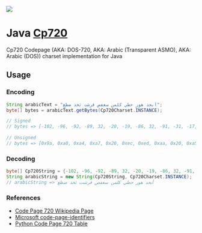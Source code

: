 [![](https://jitpack.io/v/MouamleH/java-cp720.svg)](https://jitpack.io/#MouamleH/java-cp720)
# Java [Cp720](https://en.wikipedia.org/wiki/Code_page_720)

Cp720 Codepage (AKA: DOS-720, AKA: Arabic (Transparent ASMO), AKA: Arabic (DOS)) charset implementation for Java

## Usage

### Encoding
```java
String arabicText = "أبجد هوز حطي كلمن سعفص قرشت ثخذ ضظغ";
byte[] bytes = arabicText.getBytes(Cp720Charset.INSTANCE);

// Signed
// bytes => [-102, -96, -92, -89, 32, -20, -19, -86, 32, -91, -31, -17, 32, -24, -23, -22, -21, 32, -85, -29, -27, -83, 32, -25, -87, -84, -94, 32, -93, -90, -88, 32, -32, -30, -28]
    
// Unsigned
// bytes => [0x9a, 0xa0, 0xa4, 0xa7, 0x20, 0xec, 0xed, 0xaa, 0x20, 0xa5, 0xe1, 0xef, 0x20, 0xe8, 0xe9, 0xea, 0xeb, 0x20, 0xab, 0xe3, 0xe5, 0xad, 0x20, 0xe7, 0xa9, 0xac, 0xa2, 0x20, 0xa3, 0xa6, 0xa8, 0x20, 0xe0, 0xe2, 0xe4]
```

### Decoding
```java
byte[] Cp720String = {-102, -96, -92, -89, 32, -20, -19, -86, 32, -91, -31, -17, 32, -24, -23, -22, -21, 32, -85, -29, -27, -83, 32, -25, -87, -84, -94, 32, -93, -90, -88, 32, -32, -30, -28};
String arabicString = new String(Cp720String, Cp720Charset.INSTANCE);
// arabicString => أبجد هوز حطي كلمن سعفص قرشت ثخذ ضظغ
```

### References
- [Code Page 720 Wikipedia Page](https://en.wikipedia.org/wiki/Code_page_720)
- [Microsoft code-page-identifiers](https://learn.microsoft.com/en-us/windows/win32/intl/code-page-identifiers#:~:text=720,DOS%2D720)
- [Python Code Page 720 Table](https://github.com/python/cpython/blob/main/Lib/encodings/cp720.py)
